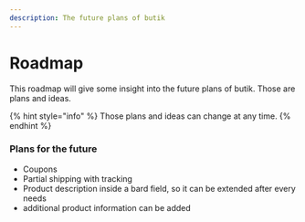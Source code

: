 ```yaml
---
description: The future plans of butik
---
```


# Roadmap

This roadmap will give some insight into the future plans of butik. Those are plans and ideas. 

{% hint style="info" %}
 Those plans and ideas can change at any time. 
{% endhint %}

### Plans for the future

* Coupons 
* Partial shipping with tracking
* Product description inside a bard field, so it can be extended after every needs
* additional product information can be added

